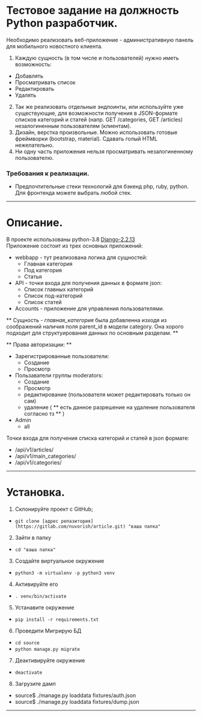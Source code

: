 # Тестовое задание на должность Python разработчик.
Необходимо реализовать веб-приложение - административную панель для мобильного новостного клиента.  
1. Каждую сущность (в том числе и пользователей) нужно иметь возможность:
 * Добавлять
 * Просматривать список
 * Редактировать
 * Удалять  
2. Так же реализовать отдельные эндпоинты, или используйте уже существующие, для возможности получения в JSON-формате списков категорий и статей (напр. GET /categories, GET /articles) незалогиненным пользователям (клиентам).  
3. Дизайн, верстка произвольные. Можно использовать готовые фреймворки (bootstrap, material). Сдавать голый HTML нежелательно.
4. Ни одну часть приложения нельзя просматривать незалогиненному пользователю.  
### Требования к реализации.
 * Предпочтительные стеки технологий для бэкенд php, ruby, python. Для фронтенда можете выбрать любой стек.
----------------------------------------------------
# Описание.
В проекте использованы python-3.8 [Django-2.2.13](https://docs.djangoproject.com/en/2.2/)  
Приложение состоит из трех основных приложений:
 * webbapp - тут реализована логика для сущностей:  
   * Главная категория
   * Под категория
   * Статья
 * API - точки входа для получения данных в формате json:
   * Список главных категорий
   * Список под-категорий
   * Список статей
 * Accounts - приложение для управления пользователями.

** Сущность - _главная_категория_ была добавленна изходя из соображений наличия поля parent_id в модели category. Она 
хорого подходит для структуирования данных по основным разделам. **

** Права авторизации: **
 * Зарегистрированные пользователи:
   * Создание
   * Просмотр 
 * Пользаватели группы moderators:
   * Создание
   * Просмотр
   * редактирование (пользователя может редактировать только он сам)
   * удаление ( ** есть данное разрешение на удаление пользователя согласно тз ** )
* Admin
   * all

Точки входа для получения списка категорий и статей в json формате:
 * /api/v1/articles/
 * /api/v1/main_categories/
 * /api/v1/categories/
 ----------------------------------------------------

# Установка.
1. Склонируйте проект с GitHub; 
 * ```git clone [адрес репазитория](https://gitlab.com/nuvorish/article.git) "ваша папка"```
2. Зайти в папку
 * ```cd "ваша папка"```
3. Cоздайте виртуальное окружение
 * ```python3 -m virtualenv -p python3 venv```
4. Активируйте его
 * ```. venv/bin/activate```
5. Устанавите окружение
 * ```pip install -r requirements.txt```
6. Проведити Мигрирую БД
 * ```cd source```
 * ```python manage.py migrate```
7. Деактивируйте окружение
 * ```deactivate```
8. Загрузите дамп
 * source$ ./manage.py loaddata fixtures/auth.json 
 * source$ ./manage.py loaddata fixtures/dump.json 
 ----------------------------------------------------------------------------






